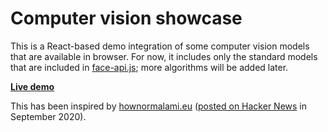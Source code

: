 # Computer vision showcase

This is a React-based demo integration of some computer vision models that are available in browser. For now, it includes only the standard models that are included in [face-api.js](https://github.com/justadudewhohacks/face-api.js); more algorithms will be added later.

[**Live demo**](https://computer-vision-showcase.vercel.app/)

This has been inspired by [hownormalami.eu](https://www.hownormalami.eu/) ([posted on Hacker News](https://news.ycombinator.com/item?id=24637064) in September 2020).
